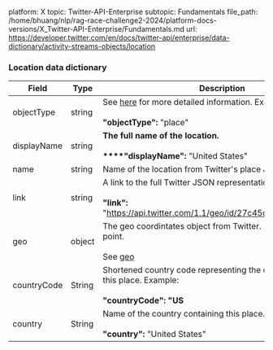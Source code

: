 platform: X
topic: Twitter-API-Enterprise
subtopic: Fundamentals
file_path: /home/bhuang/nlp/rag-race-challenge2-2024/platform-docs-versions/X_Twitter-API-Enterprise/Fundamentals.md
url: https://developer.twitter.com/en/docs/twitter-api/enterprise/data-dictionary/activity-streams-objects/location


### Location data dictionary

| Field | Type | Description |
| --- | --- | --- |
| objectType | string | See [here](http://activitystrea.ms/head/activity-schema.html#place) for more detailed information. Example:<br><br>**"objectType":** "place" |
| displayName | string | **The full name of the location.  <br>  <br>****"displayName":** "United States" |
| name | string | Name of the location from Twitter's place JSON format. |
| link | string | A link to the full Twitter JSON representation of the place.  <br>  <br>**"link":** "https://api.twitter.com/1.1/geo/id/27c45d804c777999.json" |
| geo | object | The geo coordintates object from Twitter.  Either a polygon, or point.<br><br>See [geo](https://developer.twitter.com/en/docs/twitter-api/v1/data-dictionary/object-model/geo.html#coordinates) |
| countryCode | String | Shortened country code representing the country containing this place. Example:<br><br>**"countryCode": "US** |
| country | String | Name of the country containing this place. Example:<br><br>**"country":** "United States" |